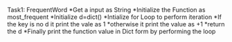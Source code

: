Task1: FrequentWord
       *Get a input as String
       *Initialize the Function as most_frequent
       *Initialize d=dict()
       *Intialize for Loop to perform iteration
       *If the key is no d it print the vale as 1
       *otherwise it print the value as +1
       *return the d
       *Finally print the function value in Dict form by performing the loop
